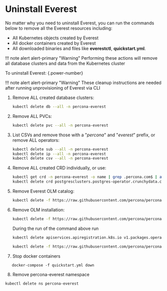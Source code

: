 # Uninstall Everest

No matter why you need to uninstall Everest, you can run the commands below to remove all the Everest resources including:

- All Kubernetes objects created by Everest
- All docker containers created by Everest
- All downloaded binaries and files like **everestctl**, **quickstart.yml**.

!!! note alert alert-primary "Warning"
  Performing these actions will remove all database clusters and data from the Kubernetes cluster

To uninstall Everest:
{.power-number}

!!! note alert alert-primary "Warning"
These cleanup instructions are needed after running unprovisioning of Everest via CLI

1. Remove ALL created database clusters:

    ```sh
    kubectl delete db --all -n percona-everest
    ```
2. Remove ALL PVCs:

    ```sh
    kubectl delete pvc --all -n percona-everest
    ```


3. List CSVs and remove those with a "*percona*" and "*everest*" prefix, or remove ALL operators:

    ```sh
    kubectl delete sub --all -n percona-everest
    kubectl delete ip --all -n percona-everest
    kubectl delete csv --all -n percona-everest
    ```

4. Remove ALL created CRD individually, or use:

    ```sh
    kubectl get crd -n percona-everest -o name | grep .percona.com$ | awk -F '/' {'print $2'} | xargs --no-run-if-empty kubectl delete crd -n percona-everest
    kubectl delete crd postgresclusters.postgres-operator.crunchydata.com -n percona-everest
    ```

5. Remove Everest OLM catalog:

    ```sh
    kubectl delete -f https://raw.githubusercontent.com/percona/percona-everest-cli/v0.3.0/data/crds/olm/percona-dbaas-catalog.yaml
    ```

6. Remove OLM installation:

    ```sh
    kubectl delete -f https://raw.githubusercontent.com/percona/percona-everest-cli/v0.3.0/data/crds/olm/olm.yaml
    ```
   During the run of the command above run

    ```sh
    kubectl delete apiservices.apiregistration.k8s.io v1.packages.operators.coreos.com
    ```

    ```sh
    kubectl delete -f https://raw.githubusercontent.com/percona/percona-everest-cli/v0.3.0/data/crds/olm/crds.yaml
    ```
7. Stop docker containers

  ```
     docker-compose -f quickstart.yml down
  ```

8. Remove percona-everest namespace

  ```sh
  kubectl delete ns percona-everest
  ```
